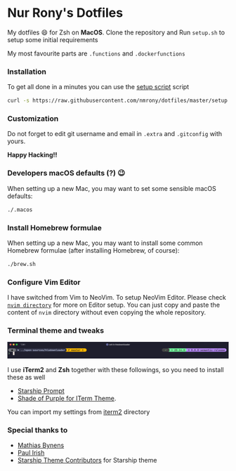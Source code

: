 # Nur Rony's Dotfiles

My dotfiles :smile: for Zsh on **MacOS**. Clone the repository and Run `setup.sh` to setup some initial requirements

My most favourite parts are `.functions` and `.dockerfunctions`

### Installation

To get all done in a minutes you can use the [setup script](https://github.com/nmrony/dotfiles/blob/master/setup) script

```sh
curl -s https://raw.githubusercontent.com/nmrony/dotfiles/master/setup | bash
```

### Customization

Do not forget to edit git username and email in `.extra` and `.gitconfig` with yours.

**Happy Hacking!!**

### Developers macOS defaults (?) :wink:

When setting up a new Mac, you may want to set some sensible macOS defaults:

```sh
./.macos
```

### Install Homebrew formulae

When setting up a new Mac, you may want to install some common Homebrew formulae (after installing Homebrew, of course):

```sh
./brew.sh
```

### Configure Vim Editor

I have switched from Vim to NeoVim. To setup NeoVim Editor. Please check [`nvim directory`](nvim/) for more on Editor setup. You can just copy and paste the content of `nvim` directory without even copying the whole repository.

### Terminal theme and tweaks

<p align="center">
 <img src="./cli-snap.png" alt="cli snap" />
</p>

I use **iTerm2** and **Zsh** together with these followings, so you need to install these as well

- [Starship Prompt][starship-link]
- [Shade of Purple for ITerm Theme][shades-of-purple].

You can import my settings from [iterm2][iterm-dir-link] directory

### Special thanks to

- [Mathias Bynens](https://twitter.com/mathias)
- [Paul Irish](https://twitter.com/paul_irish)
- [Starship Theme Contributors][starship-link] for Starship theme

[starship-link]: https://starship.rs/
[shades-of-purple]: https://github.com/ahmadawais/Shades-of-Purple-iTerm2
[iterm-dir-link]: iterm2/
